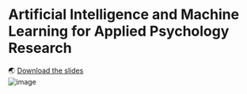 # Artificial Intelligence and Machine Learning for Applied Psychology Research
:earth_asia: [Download the slides](https://github.com/anoopkdcs/AI-ML_AppliedPsychologyResearch/blob/main/PGR-AI_ML.pdf)
<br>
![image](https://github.com/user-attachments/assets/d9619894-3fd6-41a5-9f9a-420a6952b7d4)
